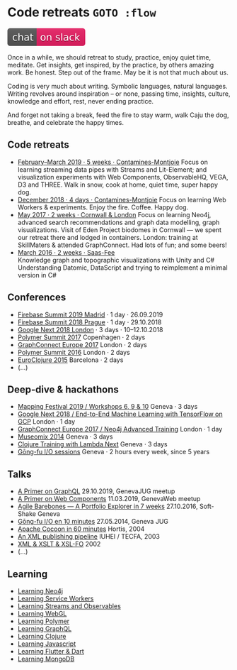 # Code retreats `GOTO :flow`

[![Chat on Slack](./.chat-on-slack.svg)](https://petit-atelier.slack.com/messages/CFYLHHC1G/)

Once in a while, we should retreat to study, practice, enjoy quiet time, meditate.
Get insights, get inspired, by the practice, by others amazing work.
Be honest. Step out of the frame. May be it is not that much about us.

Coding is very much about writing. Symbolic languages, natural languages.
Writing revolves around inspiration – or none, passing time, insights,
culture, knowledge and effort, rest, never ending practice.

And forget not taking a break, feed the fire to stay warm,
walk Caju the dog, breathe, and celebrate the happy times.

## Code retreats

* [February–March 2019 · 5 weeks · Contamines-Montjoie](201902-code-retreat/README.md)
  Focus on learning streaming data pipes with Streams and Lit-Element; and visualization experiments with Web Components, ObservableHQ, VEGA, D3 and THREE. Walk in snow, cook at home, quiet time, super happy dog.
* [December 2018 · 4 days · Contamines-Montjoie](201812-code-retreat/README.md)
  Focus on learning Web Workers & experiments. Enjoy the fire. Coffee. Happy dog.
* [May 2017 · 2 weeks · Cornwall & London](201812-code-retreat/README.md)
  Focus on learning Neo4j, advanced search recommendations and graph data modelling, graph visualizations. Visit of Eden Project biodomes in Cornwall — we spent our retreat there and lodged in containers. London: training at SkillMaters & attended GraphConnect. Had lots of fun; and some beers!
* [March 2016 · 2 weeks · Saas-Fee](#TODO)  
  Knowledge graph and topographic visualizations with Unity and C#  
  Understanding Datomic, DataScript and trying to reimplement a minimal version in C#

## Conferences

* [Firebase Summit 2019 Madrid](https://firebase.google.com/summit) · 1 day · 26.09.2019
* [Firebase Summit 2018 Prague](https://firebase.google.com/summit) · 1 day · 29.10.2018
* [Google Next 2018 London](https://cloud.withgoogle.com/next/) · 3 days · 10–12.10.2018
* [Polymer Summit 2017](https://summit.polymer-project.org) Copenhagen · 2 days
* [GraphConnect Europe 2017](https://graphconnect.com/gc2017-europe/) London · 2 days
* [Polymer Summit 2016](https://www.polymer-project.org/summit-2016/) London · 2 days
* [EuroClojure 2015](https://2016.euroclojure.org/speakers-2015) Barcelona · 2 days
* (…)

## Deep-dive & hackathons

* [Mapping Festival 2019 / Workshops 6, 9 & 10](https://2019.mappingfestival.com/mapping-festival-2019-15e-edition/workshops/) Geneva · 3 days
* [Google Next 2018 / End-to-End Machine Learning with TensorFlow on GCP](https://cloud.withgoogle.com/next18/london/sessions/session/245765) London · 1 day
* [GraphConnect Europe 2017 / Neo4j Advanced Training](https://github.com/olange/learning-neo4j) London · 1 day
* [Museomix 2014](https://www.museomix.org/editions/2014/geneve) Geneva · 3 days
* [Clojure Training with Lambda Next](https://github.com/olange/learning-clojure/wiki/Clojure-Training-with-Lambda-Next-·-Day-1) Geneva · 3 days
* [Gōng-fu I/O sessions](https://www.meetup.com/fr-FR/gōngfuIO/) Geneva · 2 hours every week, since 5 years

## Talks

* [A Primer on GraphQL](https://github.com/petitatelier/graphql-primer) 29.10.2019, GenevaJUG meetup
* [A Primer on Web Components](https://www.meetup.com/fr-FR/GenevaWeb/events/258787967/) 11.03.2019, GenevaWeb meetup
* [Agile Barebones — A Portfolio Explorer in 7 weeks](https://www.kora.li/admin.html#/index/p?u=olange&s=myloim-agile-barebones&c=softshake&e=Donkey_Kong) 27.10.2016, Soft-Shake Geneva
* [Gōng-fu I/O en 10 minutes](http://gongfu.io/presentations/10-min/#/step-01) 27.05.2014, Geneva JUG
* [Apache Cocoon in 60 minutes](#TODO) Hortis, 2004
* [An XML publishing pipeline](#TODO) IUHEI / TECFA, 2003
* [XML & XSLT & XSL-FO](#TODO) 2002
* (…)

## Learning

* [Learning Neo4j](https://github.com/olange/learning-neo4j)
* [Learning Service Workers](https://olange.github.io/learning-service-workers/)
* [Learning Streams and Observables](https://github.com/olange/learning-streams/)
* [Learning WebGL](https://github.com/olange/learning-webgl/)
* [Learning Polymer](https://github.com/olange/learning-polymer/)
* [Learning GraphQL](https://github.com/olange/learning-graphql/)
* [Learning Clojure](https://github.com/olange/learning-clojure/)
* [Learning Javascript](https://github.com/olange/learning-javascript/)
* [Learning Flutter & Dart](https://github.com/olange/learning-flutter)
* [Learning MongoDB](https://github.com/olange/learning-mongodb/)
